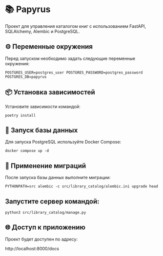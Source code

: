 # 📚 Papyrus

Проект для управления каталогом книг с использованием FastAPI, SQLAlchemy, Alembic и PostgreSQL.

## ⚙️ Переменные окружения

Перед запуском необходимо задать следующие переменные окружения:

`POSTGRES_USER=postgres_user
POSTGRES_PASSWORD=postgres_password
POSTGRES_DB=papyrus`

## 📦 Установка зависимостей

Установите зависимости командой:

`poetry install`

## 🐘 Запуск базы данных

Для запуска PostgreSQL используйте Docker Compose:

`docker compose up -d`

## 🧱 Применение миграций

После запуска базы данных выполните миграции:

`PYTHONPATH=src alembic -c src/library_catalog/alembic.ini upgrade head`

## Запустите сервер командой:

`python3 src/library_catalog/manage.py`


## 🌐 Доступ к приложению

Проект будет доступен по адресу:

http://localhost:8000/docs
